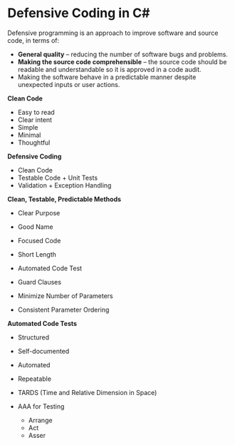 # Defensive Coding in C#

Defensive programming is an approach to improve software and source code, in terms of:

- **General quality** – reducing the number of software bugs and problems.
- **Making the source code comprehensible** – the source code should be readable and understandable so it is approved in a code audit.
- Making the software behave in a predictable manner despite unexpected inputs or user actions.  

**Clean Code**
- Easy to read
- Clear intent
- Simple
- Minimal
- Thoughtful

**Defensive Coding**
- Clean Code
- Testable Code + Unit Tests
- Validation + Exception Handling

**Clean, Testable, Predictable Methods**
- Clear Purpose
- Good Name
- Focused Code
- Short Length
- Automated Code Test

- Guard Clauses
- Minimize Number of Parameters
- Consistent Parameter Ordering

**Automated Code Tests**
- Structured
- Self-documented
- Automated
- Repeatable
- TARDS (Time and Relative Dimension in Space)

- AAA for Testing
  - Arrange
  - Act
  - Asser

